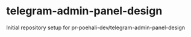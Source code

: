# telegram-admin-panel-design

Initial repository setup for pr-poehali-dev/telegram-admin-panel-design